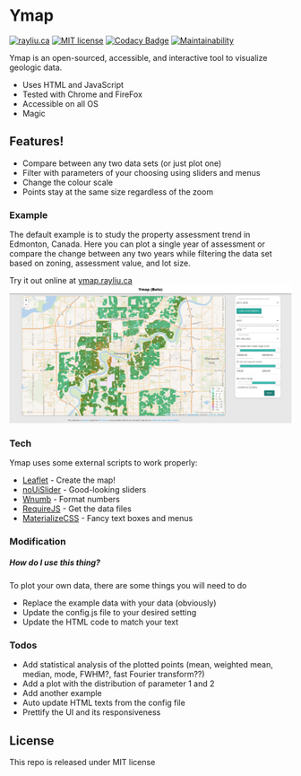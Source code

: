 # Ymap

[![rayliu.ca](https://img.shields.io/website/https/ymap.rayliu.ca.svg?down_message=failing&label=build&up_message=passing)](https://ymap.rayliu.ca)
[![MIT license](https://img.shields.io/badge/license-MIT-blue.svg)](https://raw.githubusercontent.com/rayliuca/Ymap/master/LICENSE)
[![Codacy Badge](https://api.codacy.com/project/badge/Grade/7440bc9c90c7466494e4268fe1d1c520)](https://www.codacy.com/app/rayliuca/Ymap?utm_source=github.com&amp;utm_medium=referral&amp;utm_content=rayliuca/Ymap&amp;utm_campaign=Badge_Grade)
[![Maintainability](https://api.codeclimate.com/v1/badges/f7f25493fc388f34ebeb/maintainability)](https://codeclimate.com/github/rayliuca/Ymap/maintainability)

Ymap is an open-sourced, accessible, and interactive tool to visualize geologic data. 

- Uses HTML and JavaScript
- Tested with Chrome and FireFox
- Accessible on all OS
- Magic


## Features!

  - Compare between any two data sets (or just plot one)
  - Filter with parameters of your choosing using sliders and menus
  - Change the colour scale
  - Points stay at the same size regardless of the zoom 


### Example


The default example is to study the property assessment trend in Edmonton, Canada. Here you can plot a single year of assessment or compare the change between any two years while filtering the data set based on zoning, assessment value, and lot size.

Try it out online at [ymap.rayliu.ca](https://ymap.rayliu.ca/)
<kbd>
![imag](https://raw.githubusercontent.com/rayliuca/Ymap/master/img/example_edmonton.png)
</kbd>

### Tech

Ymap uses some external scripts to work properly:

* [Leaflet] - Create the map!
* [noUiSlider] - Good-looking sliders
* [Wnumb] - Format numbers
* [RequireJS] - Get the data files
* [MaterializeCSS] - Fancy text boxes and menus


### Modification

##### How do I use this thing?

To plot your own data, there are some things you will need to do

-	Replace the example data with your data (obviously)
-	Update the config.js file to your desired setting 
-	Update the HTML code to match your text 


### Todos

 - Add statistical analysis of the plotted points (mean, weighted mean, median, mode, FWHM?,  fast Fourier transform??)
- Add a plot with the distribution of parameter 1 and 2
- Add another example
- Auto update HTML texts from the config file
- Prettify the UI and its responsiveness


License
----

This repo is released under MIT license


[Leaflet]: <https://github.com/Leaflet/Leaflet>
[noUiSlider]: <https://github.com/Leaflet/Leaflet>
[Wnumb]: <https://github.com/Leaflet/Leaflet>
[RequireJS]: <https://github.com/Leaflet/Leaflet>
[MaterializeCSS]: <https://github.com/Leaflet/Leaflet>
